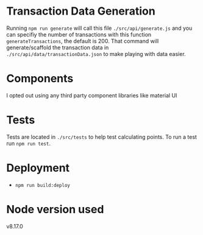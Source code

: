 
# Transaction Data Generation

Running `npm run generate` will call this file `./src/api/generate.js` and you can specifiy the number of transactions with this function `generateTransactions`, the default is 200. That command will generate/scaffold the transaction data in `./src/api/data/transactionData.json` to make playing with data easier.

# Components

I opted out using any third party component libraries like material UI

# Tests

Tests are located in `./src/tests` to help test calculating points. To run a test run `npm run test`.

# Deployment

* `npm run build:deploy`

# Node version used

v8.17.0